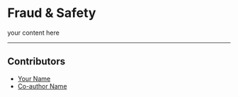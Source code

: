 <!-- TODO: Replace this text with a summary of article for SEO -->

# Fraud & Safety

<!-- TODO: Cover image: 
1. You can create your own cover image and put it in the correct asset directory,
2. or you can give an explanation on how it should be and we will help you create one. Please tag arunesh@superlinked.com or @AruneshSingh (GitHub) in this case. -->

your content here

---
## Contributors

- [Your Name](you_social_handle.com)
- [Co-author Name](their_social_handle.com)
